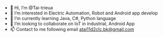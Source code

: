 - 👋 Hi, I’m @Tai-trieua
- 👀 I’m interested in Electric Automation, Robot and Android app develop
- 🌱 I’m currently learning Java, C#, Python language
- 💞️ I’m looking to collaborate on IoT in industrial, Android App
- 📫 Contact to me following email atai11d2clc.bk@gmail.com

<!---
Tai-trieua/Tai-trieua is a ✨ special ✨ repository because its `README.md` (this file) appears on your GitHub profile.
You can click the Preview link to take a look at your changes.
--->

